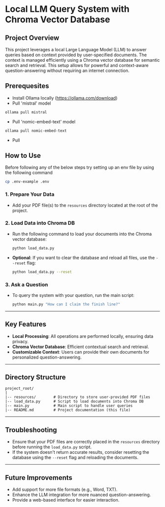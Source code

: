 # Local LLM Query System with Chroma Vector Database

## Project Overview
This project leverages a local Large Language Model (LLM) to answer queries based on context provided by user-specified documents. The context is managed efficiently using a Chroma vector database for semantic search and retrieval. This setup allows for powerful and context-aware question-answering without requiring an internet connection.

## Prerequesites
- Install Ollama locally (https://ollama.com/download)
- Pull 'mistral' model
```bash
ollama pull mistral
```
- Pull 'nomic-embed-text' model
```bash
ollama pull nomic-embed-text
```
- Pull 

## How to Use

Before following any of the below steps try setting up an env file by using the following command
```bash
cp .env-example .env
```

### 1. Prepare Your Data
- Add your PDF file(s) to the `resources` directory located at the root of the project.

### 2. Load Data into Chroma DB
- Run the following command to load your documents into the Chroma vector database:
  ```bash
  python load_data.py
  ```

- **Optional**: If you want to clear the database and reload all files, use the `--reset` flag:
  ```bash
  python load_data.py --reset
  ```

### 3. Ask a Question
- To query the system with your question, run the main script:
  ```bash
  python main.py "How can I claim the finish line?"
  ```

---

## Key Features
- **Local Processing**: All operations are performed locally, ensuring data privacy.
- **Chroma Vector Database**: Efficient contextual search and retrieval.
- **Customizable Context**: Users can provide their own documents for personalized question-answering.

---

## Directory Structure
```
project_root/
|
|-- resources/        # Directory to store user-provided PDF files
|-- load_data.py      # Script to load documents into Chroma DB
|-- main.py           # Main script to handle user queries
|-- README.md         # Project documentation (this file)
```

---

## Troubleshooting
- Ensure that your PDF files are correctly placed in the `resources` directory before running the `load_data.py` script.
- If the system doesn't return accurate results, consider resetting the database using the `--reset` flag and reloading the documents.

---

## Future Improvements
- Add support for more file formats (e.g., Word, TXT).
- Enhance the LLM integration for more nuanced question-answering.
- Provide a web-based interface for easier interaction.

